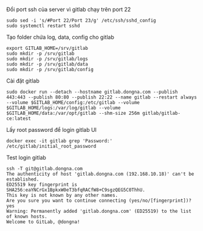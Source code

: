 Đổi port ssh của server vì gitlab chạy trên port 22
```
sudo sed -i 's/#Port 22/Port 23/g' /etc/ssh/sshd_config 
sudo systemctl restart sshd
```

Tạo folder chứa log, data, config cho gitlab
```
export GITLAB_HOME=/srv/gitlab
sudo mkdir -p /srv/gitlab
sudo mkdir -p /srv/gitlab/logs
sudo mkdir -p /srv/gitlab/data
sudo mkdir -p /srv/gitlab/config
```

Cài đặt gitlab
```
sudo docker run --detach --hostname gitlab.dongna.com --publish 443:443 --publish 80:80 --publish 22:22 --name gitlab --restart always --volume $GITLAB_HOME/config:/etc/gitlab --volume $GITLAB_HOME/logs:/var/log/gitlab --volume $GITLAB_HOME/data:/var/opt/gitlab --shm-size 256m gitlab/gitlab-ce:latest
```

Lấy root password để login gitlab UI
```
docker exec -it gitlab grep 'Password:' /etc/gitlab/initial_root_password
```




Test login gitlab
```
ssh -T git@gitlab.dongna.com
The authenticity of host 'gitlab.dongna.com (192.168.10.18)' can't be established.
ED25519 key fingerprint is SHA256:eaYNCrGx1BpkxW0eT3bfqRACfW8+C9sgzQEG5C0ThhU.
This key is not known by any other names.
Are you sure you want to continue connecting (yes/no/[fingerprint])? yes
Warning: Permanently added 'gitlab.dongna.com' (ED25519) to the list of known hosts.
Welcome to GitLab, @dongna!
```
